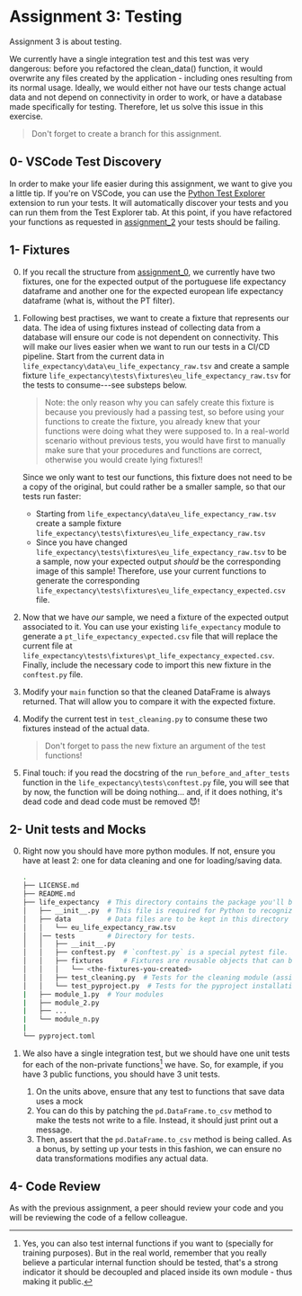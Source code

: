 # Assignment 3: Testing

Assignment 3 is about testing.

We currently have a single integration test and this test was very dangerous: before you refactored the clean_data() function, it would overwrite any files created by the application - including ones resulting from its normal usage. Ideally, we would either not have our tests change actual data and not depend on connectivity in order to work, or have a database made specifically for testing. Therefore, let us solve this issue in this exercise.

> Don't forget to create a branch for this assignment.

## 0- VSCode Test Discovery

In order to make your life easier during this assignment, we want to give you a little tip. If you're on VSCode, you can use the [Python Test Explorer](https://marketplace.visualstudio.com/items?itemName=LittleFoxTeam.vscode-python-test-adapter) extension to run your tests. It will automatically discover your tests and you can run them from the Test Explorer tab. At this point, if you have refactored your functions as requested in [assignment_2](../assignment_2/README.md) your tests should be failing.

## 1- Fixtures

0. If you recall the structure from [assignment_0](../assignment_0/README.md), we currently have two fixtures, one for the expected output of the portuguese life expectancy dataframe and another one for the expected european life expectancy dataframe (what is, without the PT filter).
1. Following best practises, we want to create a fixture that represents our data. The idea of using fixtures instead of collecting data from a database will ensure our code is not dependent on connectivity. This will make our lives easier when we want to run our tests in a CI/CD pipeline. Start from the current data in `life_expectancy\data\eu_life_expectancy_raw.tsv` and create a sample fixture `life_expectancy\tests\fixtures\eu_life_expectancy_raw.tsv` for the tests to consume---see substeps below.

   > Note: the only reason why you can safely create this fixture is because you previously had a passing test, so before using your functions to create the fixture, you already knew that your functions were doing what they were supposed to. In a real-world scenario without previous tests, you would have first to manually make sure that your procedures and functions are correct, otherwise you would create lying fixtures!!

   Since we only want to test our functions, this fixture does not need to be a copy of the original, but could rather be a smaller sample, so that our tests run faster:

   * Starting from `life_expectancy\data\eu_life_expectancy_raw.tsv` create a sample fixture `life_expectancy\tests\fixtures\eu_life_expectancy_raw.tsv`
   * Since you have changed `life_expectancy\tests\fixtures\eu_life_expectancy_raw.tsv` to be a sample, now your expected output _should_ be the corresponding image of this sample! Therefore, use your current functions to generate the corresponding `life_expectancy\tests\fixtures\eu_life_expectancy_expected.csv` file.

2. Now that we have _our_ sample, we need a fixture of the expected output associated to it. You can use your existing `life_expectancy` module to generate a `pt_life_expectancy_expected.csv` file that will replace the current file at `life_expectancy\tests\fixtures\pt_life_expectancy_expected.csv`. Finally, include the necessary code to import this new fixture in the `conftest.py` file.
3. Modify your `main` function so that the cleaned DataFrame is always returned. That will allow you to compare it with the expected fixture.
4. Modify the current test in `test_cleaning.py` to consume these two fixtures instead of the actual data.

   > Don't forget to pass the new fixture an argument of the test functions!  

5. Final touch: if you read the docstring of the `run_before_and_after_tests` function in the `life_expectancy\tests\conftest.py` file, you will see that by now, the function will be doing nothing... and, if it does nothing, it's dead code and dead code must be removed :smiling_imp:!

## 2- Unit tests and Mocks

0. Right now you should have more python modules. If not, ensure you have at least 2: one for data cleaning and one for loading/saving data.

   ```bash
   .
   ├── LICENSE.md
   ├── README.md
   ├── life_expectancy  # This directory contains the package you'll be creating
   │   ├── __init__.py  # This file is required for Python to recognize this directory as a module
   │   ├── data         # Data files are to be kept in this directory
   │   │   └── eu_life_expectancy_raw.tsv
   │   │── tests        # Directory for tests.
   │   │   ├── __init__.py
   │   │   ├── conftest.py  # `conftest.py` is a special pytest file. It contains fixtures and plugins.
   │   │   ├── fixtures     # Fixtures are reusable objects that can be used in tests.
   │   │   │   └── <the-fixtures-you-created>
   │   │   ├── test_cleaning.py  # Tests for the cleaning module (assignment 1)
   │   │   └── test_pyproject.py  # Tests for the pyproject installation (this assignment)
   |   ├── module_1.py  # Your modules
   |   ├── module_2.py  
   |   ├── ...
   |   └── module_n.py
   |
   └── pyproject.toml
   ```

1. We also have a single integration test, but we should have one unit tests for each of the non-private functions[^1] we have. So, for example, if you have 3 public functions, you should have 3 unit tests.
   1. On the units above, ensure that any test to functions that save data uses a mock
   2. You can do this by patching the `pd.DataFrame.to_csv` method to make the tests not write to a file. Instead, it should just print out a message.
   3. Then, assert that the `pd.DataFrame.to_csv` method is being called. As a bonus, by setting up your tests in this fashion, we can ensure no data transformations modifies any actual data.

[^1]: Yes, you can also test internal functions if you want to (specially for training purposes). But in the real world, remember that you really believe a particular internal function should be tested, that's a strong indicator it should be decoupled and placed inside its own module - thus making it public.

## 4- Code Review

As with the previous assignment, a peer should review your code and you will be reviewing the code of a fellow colleague.
